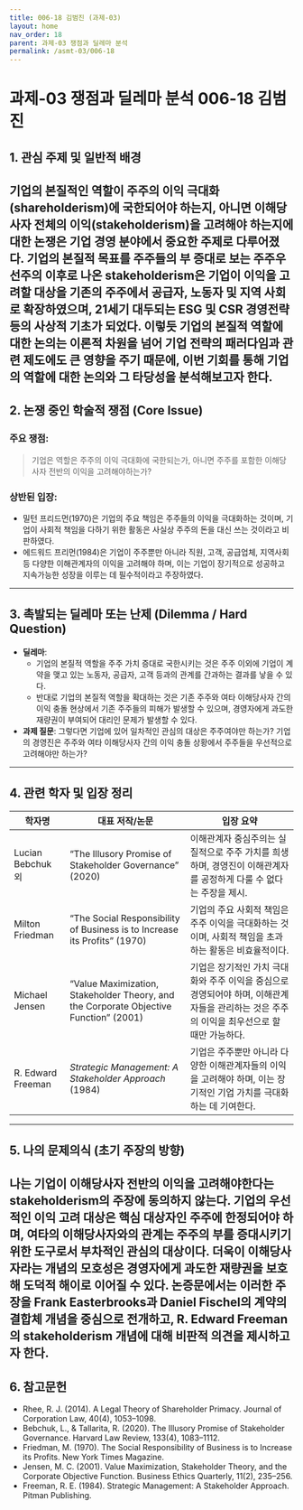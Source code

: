 ```yaml
---
title: 006-18 김범진 (과제-03)
layout: home
nav_order: 18
parent: 과제-03 쟁점과 딜레마 분석
permalink: /asmt-03/006-18
---
```


# 과제-03 쟁점과 딜레마 분석 006-18 김범진 

## 1. 관심 주제 및 일반적 배경

기업의 본질적인 역할이 주주의 이익 극대화(shareholderism)에 국한되어야 하는지, 아니면 이해당사자 전체의 이익(stakeholderism)을 고려해야 하는지에 대한 논쟁은 기업 경영 분야에서 중요한 주제로 다루어졌다. 기업의 본질적 목표를 주주들의 부 증대로 보는 주주우선주의 이후로 나온 stakeholderism은 기업이 이익을 고려할 대상을 기존의 주주에서 공급자, 노동자 및 지역 사회로 확장하였으며, 21세기 대두되는 ESG 및 CSR 경영전략 등의 사상적 기초가 되었다. 이렇듯 기업의 본질적 역할에 대한 논의는 이론적 차원을 넘어 기업 전략의 패러다임과 관련 제도에도 큰 영향을 주기 때문에, 이번 기회를 통해 기업의 역할에 대한 논의와 그 타당성을 분석해보고자 한다. 
---

## 2. 논쟁 중인 학술적 쟁점 (Core Issue)

### 주요 쟁점:  

> 기업은 역할은 주주의 이익 극대화에 국한되는가, 아니면 주주를 포함한 이해당사자 전반의 이익을 고려해야하는가?

### 상반된 입장:
- 밀턴 프리드먼(1970)은 기업의 주요 책임은 주주들의 이익을 극대화하는 것이며, 기업이 사회적 책임을 다하기 위한 활동은 사실상 주주의 돈을 대신 쓰는 것이라고 비판하였다.
- 에드워드 프리먼(1984)은 기업이 주주뿐만 아니라 직원, 고객, 공급업체, 지역사회 등 다양한 이해관계자의 이익을 고려해야 하며, 이는 기업이 장기적으로 성공하고 지속가능한 성장을 이루는 데 필수적이라고 주장하였다.


---

## 3. 촉발되는 딜레마 또는 난제 (Dilemma / Hard Question)

- **딜레마**: 
  - 기업의 본질적 역할을 주주 가치 증대로 국한시키는 것은 주주 이외에 기업이 계약을 맺고 있는 노동자, 공급자, 고객 등과의 관계를 간과하는 결과를 낳을 수 있다. 
  - 반대로 기업의 본질적 역할을 확대하는 것은 기존 주주와 여타 이해당사자 간의 이익 충돌 현상에서 기존 주주들의 피해가 발생할 수 있으며, 경영자에게 과도한 재량권이 부여되어 대리인 문제가 발생할 수 있다.   
- **과제 질문**: 그렇다면 기업에 있어 일차적인 관심의 대상은 주주여야만 하는가? 기업의 경영진은 주주와 여타 이해당사자 간의 이익 충돌 상황에서 주주들을 우선적으로 고려해야만 하는가?

---

## 4. 관련 학자 및 입장 정리

| 학자명              | 대표 저작/논문                                      | 입장 요약 |
|---------------------|------------------------------------------------------|-----------|
| Lucian Bebchuk 외    | “The Illusory Promise of Stakeholder Governance” (2020) | 이해관계자 중심주의는 실질적으로 주주 가치를 희생하며, 경영진이 이해관계자를 공정하게 다룰 수 없다는 주장을 제시. |
| Milton Friedman      | “The Social Responsibility of Business is to Increase its Profits” (1970) | 기업의 주요 사회적 책임은 주주 이익을 극대화하는 것이며, 사회적 책임을 초과하는 활동은 비효율적이다. |
| Michael Jensen       | “Value Maximization, Stakeholder Theory, and the Corporate Objective Function” (2001) | 기업은 장기적인 가치 극대화와 주주 이익을 중심으로 경영되어야 하며, 이해관계자들을 관리하는 것은 주주의 이익을 최우선으로 할 때만 가능하다. |
| R. Edward Freeman       | *Strategic Management: A Stakeholder Approach* (1984)  | 기업은 주주뿐만 아니라 다양한 이해관계자들의 이익을 고려해야 하며, 이는 장기적인 기업 가치를 극대화하는 데 기여한다. |

---

## 5. 나의 문제의식 (초기 주장의 방향)

나는 기업이 이해당사자 전반의 이익을 고려해야한다는 stakeholderism의 주장에 동의하지 않는다. 기업의 우선적인 이익 고려 대상은 핵심 대상자인 주주에 한정되어야 하며, 여타의 이해당사자와의 관계는 주주의 부를 증대시키기 위한 도구로서 부차적인 관심의 대상이다. 더욱이 이해당사자라는 개념의 모호성은 경영자에게 과도한 재량권을 보호해 도덕적 해이로 이어질 수 있다. 논증문에서는 이러한 주장을 Frank Easterbrooks과 Daniel Fischel의 계약의 결합체 개념을 중심으로 전개하고, R. Edward Freeman의 stakeholderism 개념에 대해 비판적 의견을 제시하고자 한다.
---

## 6. 참고문헌

- Rhee, R. J. (2014). A Legal Theory of Shareholder Primacy. Journal of Corporation Law, 40(4), 1053–1098.
- Bebchuk, L., & Tallarita, R. (2020). The Illusory Promise of Stakeholder Governance. Harvard Law Review, 133(4), 1083–1112.
- Friedman, M. (1970). The Social Responsibility of Business is to Increase its Profits. New York Times Magazine.
- Jensen, M. C. (2001). Value Maximization, Stakeholder Theory, and the Corporate Objective Function. Business Ethics Quarterly, 11(2), 235–256.
- Freeman, R. E. (1984). Strategic Management: A Stakeholder Approach. Pitman Publishing.
